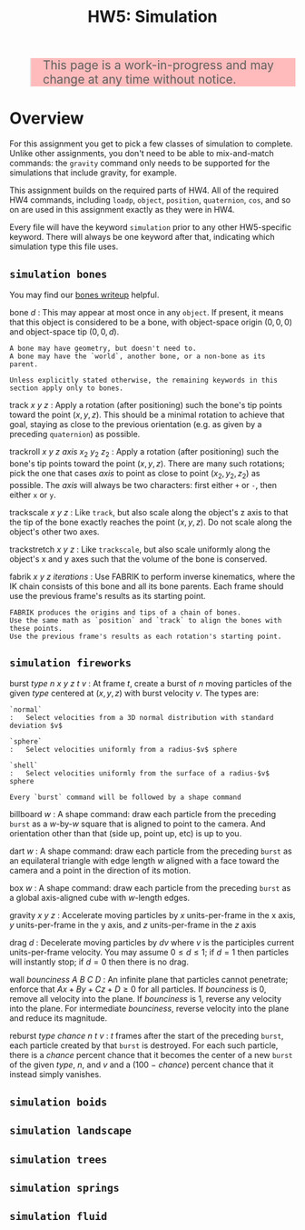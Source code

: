 ﻿---
title: 'HW5: Simulation'
notes:
    - bones
        - track to
            - principle axis via cross product
        - track point to
            - (track pt) (track goal) (track pt)^-1
        - track and scale to
        - track and stretch to
        - FABRIK
        - FABRIK with starter pose
    - fireworks
        - bounce walls
        - reburst
        - time-lapse dynamics
        - keyframe
    - boids
    - landscape
        - square-square
        - diamond-square
        - erosion
        - keyframe
    - tree
        - L-system
        - stochastic
        - pruned
        - light and gravity
    - rope
        - mass-spring
        - tri-diagonal
    - fluid
        - shallow water
        - stam
...

<blockquote style="background-color:#fbb; font-size:150%">This page is a work-in-progress and may change at any time without notice.</blockquote>


# Overview

For this assignment you get to pick a few classes of simulation to complete.
Unlike other assignments, you don't need to be able to mix-and-match commands:
the `gravity` command only needs to be supported for the simulations that include gravity, for example.

This assignment builds on the required parts of HW4.
All of the required HW4 commands, including `loadp`, `object`, `position`, `quaternion`, `cos`, and so on are used in this assignment exactly as they were in HW4.

Every file will have the keyword `simulation` prior to any other HW5-specific keyword.
There will always be one keyword after that, indicating which simulation type this file uses.


## `simulation bones`

You may find our [bones writeup](bones.html) helpful.

bone $d$
:	This may appear at most once in any `object`.
	If present, it means that this object is considered to be a bone,
	with object-space origin $(0,0,0)$ and object-space tip $(0,0,d)$.
	
	A bone may have geometry, but doesn't need to.
	A bone may have the `world`, another bone, or a non-bone as its parent.
	
	Unless explicitly stated otherwise, the remaining keywords in this section apply only to bones.

track $x$ $y$ $z$
:	Apply a rotation (after positioning) such the bone's tip points toward the point $(x,y,z)$.
	This should be a minimal rotation to achieve that goal, staying as close to the previous orientation (e.g. as given by a preceding `quaternion`) as possible.

trackroll $x$ $y$ $z$ *axis* $x_2$ $y_2$ $z_2$
:	Apply a rotation (after positioning) such the bone's tip points toward the point $(x,y,z)$.
	There are many such rotations; pick the one that cases *axis* to point as close to point $(x_2,y_2,z_2)$ as possible.
	The *axis* will always be two characters: first either `+` or `-`, then either `x` or `y`.

trackscale $x$ $y$ $z$
:	Like `track`, but also scale along the object's z axis to that the tip of the bone exactly reaches the point $(x,y,z)$. Do not scale along the object's other two axes.

trackstretch $x$ $y$ $z$
:	Like `trackscale`, but also scale uniformly along the object's x and y axes such that the volume of the bone is conserved.

fabrik $x$ $y$ $z$ *iterations*
:	Use FABRIK to perform inverse kinematics,
	where the IK chain consists of this bone and all its bone parents.
	Each frame should use the previous frame's results as its starting point.
	
	FABRIK produces the origins and tips of a chain of bones.
	Use the same math as `position` and `track` to align the bones with these points.
	Use the previous frame's results as each rotation's starting point.
	
## `simulation fireworks`

burst *type* $n$ $x$ $y$ $z$ $t$ $v$
:	At frame $t$, create a burst of $n$ moving particles of the given *type* centered at $(x,y,z)$ with burst velocity $v$.
	The types are:
	
	`normal`
	:	Select velocities from a 3D normal distribution with standard deviation $v$
	
	`sphere`
	:	Select velocities uniformly from a radius-$v$ sphere

	`shell`
	:	Select velocities uniformly from the surface of a radius-$v$ sphere

	Every `burst` command will be followed by a shape command
	
billboard $w$
:	A shape command: draw each particle from the preceding `burst` as a $w$-by-$w$ square
	that is aligned to point to the camera.
	And orientation other than that (side up, point up, etc) is up to you.

dart $w$
:	A shape command: draw each particle from the preceding `burst` as an equilateral triangle with edge length $w$
	aligned with a face toward the camera
	and a point in the direction of its motion.

box $w$
:	A shape command: draw each particle from the preceding `burst` as a global axis-aligned cube with $w$-length edges.

gravity $x$ $y$ $z$
:	Accelerate moving particles by $x$ units-per-frame in the x axis, $y$ units-per-frame in the y axis, and $z$ units-per-frame in the $z$ axis

drag $d$
:	Decelerate moving particles by $dv$ where $v$ is the participles current units-per-frame velocity.
	You may assume $0 \le d \le 1$;
	if $d = 1$ then particles will instantly stop; if $d = 0$ then there is no drag.

wall *bounciness* $A$ $B$ $C$ $D$
:	An infinite plane that particles cannot penetrate;
	enforce that $Ax + By + Cz + D \ge 0$ for all particles.
	If *bounciness* is 0, remove all velocity into the plane.
	If *bounciness* is 1, reverse any velocity into the plane.
	For intermediate *bounciness*, reverse velocity into the plane and reduce its magnitude.

reburst *type* *chance* $n$ $t$ $v$
:	$t$ frames after the start of the preceding `burst`,
	each particle created by that `burst` is destroyed.
	For each such particle, there is a *chance* percent chance that it becomes the center of a new `burst` of the given *type*, $n$, and $v$
	and a (100 − *chance*) percent chance that it instead simply vanishes.

	
## `simulation boids`

## `simulation landscape`

## `simulation trees`

## `simulation springs`

## `simulation fluid`

<!--

# Required Features

The required part is worth 50%

input *filename*
:	load the given RGBA png file as the current image.

output *filename*
:	save the current image as the given RGBA png file.

monochrome *channel*
:	<span class="floater"><a href="files/hw5monochromeL.png"><img class="demo2 zoom" src="files/hw5monochromeL.png"/></a><br/><a href="files/hw5monochromeL.txt">hw5monochromeL.txt</a></span>
	<span class="floater"><a href="files/hw5monochromeS.png"><img class="demo2 zoom" src="files/hw5monochromeS.png"/></a><br/><a href="files/hw5monochromeS.txt">hw5monochromeS.txt</a></span>
	<span class="floater"><a href="files/hw5monochromeH.png"><img class="demo2 zoom" src="files/hw5monochromeH.png"/></a><br/><a href="files/hw5monochromeH.txt">hw5monochromeH.txt</a></span>
	Replace the red, green, and blue channels of the current image with a copy of the given channel.
	Set every alpha value to 1.
	
	You may assume that *channel* is one of the following eight strings: `red`, `green`, `blue`, `alpha`, `hue`, `saturation`, `value`, `lightness`.
	
	This operator can typically be done in-place, though it also works if you copy the image.

equalize *channel*
:	<span class="floater"><a href="files/hw5equalize.png"><img class="demo2 zoom" src="files/hw5equalize.png"/></a><br/><a href="files/hw5equalize.txt">hw5equalize.txt</a></span>
	Find the minimum and maximum value of the specified channel in the image.
	Then replace every pixels' entry in that channel with $channel\_value - minumum \over maximum - minimum$.

	You may assume that *channel* is one of the following three strings: `red`, `green`, `blue`.
	
	This operator can typically be done in-place, though it also works if you copy the image.

gradient
:	<span class="floater"><a href="files/hw5gradient.png"><img class="demo2 zoom" src="files/hw5gradient.png"/></a><br/><a href="files/hw5gradient.txt">hw5gradient.txt</a></span>
	The Scharr 3-by-3 convolution filter
	$\displaystyle \frac{1}{16}\begin{bmatrix}+3&+10&+3\\0&0&0\\-3&-10&-3\end{bmatrix}$
	will find the $y$-gradient of the image; its rotated version
	$\displaystyle \frac{1}{16}\begin{bmatrix}-3&0&+3\\-10&0&+10\\-3&0&+3\end{bmatrix}$
	will find the $x$-gradient.
	You'll need those gradients for many of the optional parts.
	
	For the required part, 
	set the green channel of the image to the $y$-gradient of the lightness channel
	and both the blue and red channels to the $x$-gradient of the lightness channel.
	
	This operator can typically cannot be done in-place; you'll need to make a copy of the image first.


<hr style="clear:both"/>

# Optional Features


## Pixel-based

All Channels (20%)
:	<span class="floater"><a href="files/hw5equalizeL.png"><img class="demo2 zoom" src="files/hw5equalizeL.png"/></a><br/><a href="files/hw5equalizeL.txt">hw5equalizeL.txt</a></span>
	<span class="floater"><a href="files/hw5equalizeH.png"><img class="demo2 zoom" src="files/hw5equalizeH.png"/></a><br/><a href="files/hw5equalizeH.txt">hw5equalizeH.txt</a></span>
	Extend all operations to work on any of the eight channels.
	
	When setting Hue, Saturation, or Value, assume that the other two of those are held constant.
	When setting Lightness, scale R, G, and B by new lightness &div; old lightness.
	
	Black is a special case for almost all of these; you are welcome to handle initially-black pixels however you wish.

posterize *channel* $n$ (10%)
:	<span class="floater"><a href="files/hw5posterize.png"><img class="demo2 zoom" src="files/hw5posterize.png"/></a><br/><a href="files/hw5posterize.txt">hw5posterize.txt</a></span>
	Clamp the given channel to just $n$ distinct values, $i \over n - 1$ for $i \in \{0, 1, 2, \dots, n-1\}$.
	Move every pixel's value in the given channel to the nearest of those values.
	
	You may assume that $n \ge 2$ and that *channel* is one of the following four strings: `red`, `green`, `blue`, `alpha`.

dither *channel* $n$ (10%; requires `posterize`)
:	<span class="floater"><a href="files/hw5dither.png"><img class="demo2 zoom" src="files/hw5dither.png"/></a><br/><a href="files/hw5dither.txt">hw5dither.txt</a></span>
	Clamp the given channel to just $n$ distinct values, $i \over n - 1$ for $i \in \{0, 1, 2, \dots, n-1\}$.
	For any pixel whose value is between two of the output values, pick one of the two nearest values randomly
	with probability proportional to the nearness to each.
	
	You may make the same assumptions about $N$ and *channel* as you did for `posterize`.

rehue $d_H$ (15%)
:	<span class="floater"><a href="files/hw5rehue.png"><img class="demo2 zoom" src="files/hw5rehue.png"/></a><br/><a href="files/hw5rehue.txt">hw5rehue.txt</a></span>
	Replace every color's old hue $H$ with $H+d_H$, wrapping back into the 0--1 range after the addition.

<hr style="clear:both"/>

## Convolution-based

convolve *channel* $w$ $h$ $n_1$ $n_2$ ... $n_{wh}$ (20%)
:	<span class="floater"><a href="files/hw5convolve.png"><img class="demo2 zoom" src="files/hw5convolve.png"/></a><br/><a href="files/hw5convolve.txt">hw5convolve.txt</a></span>
	Apply the specified convolution filter to the given channel of the current image.
	You may assume that $w$ and $h$ are both odd numbers
	and that the *channel* is one of `red`, `green`, `blue`, or `alpha`.
	The result of the convolution should become the new current image.

blur *channel* $n$ (10%)
:	<span class="floater"><a href="files/hw5blur.png"><img class="demo2 zoom" src="files/hw5blur.png"/></a><br/><a href="files/hw5blur.txt">hw5blur.txt</a></span>
	Convolve the given *channel* in x and in y by a discrete approximation of a Guassian filter with $n$ entries.
	The entries should be normalized binomial coefficients (i.e., the $n$^th^ row of [Pascal's triangle](https://en.wikipedia.org/wiki/Pascal%27s_triangle)
	divided by $2^{n-1}$);
	for example, $n=7$ will give the filter $\frac{1}{64}\begin{bmatrix}1&6&15&20&15&6&1\end{bmatrix}$.
	
	You may assume that $n$ is a positive odd integer and that *channel* is one of the following four strings: `red`, `green`, `blue`, `alpha`.

sharpen *channel* $a$ (10%)
:	<span class="floater"><a href="files/hw5sharpen.png"><img class="demo2 zoom" src="files/hw5sharpen.png"/></a><br/><a href="files/hw5sharpen.txt">hw5sharpen.txt</a></span>
	Sharpen the given *channel* of the image by convolving it with the matrix
	$$\begin{bmatrix}-0.1a&-0.15a&-0.1a\\-0.15a&1+a&-0.15a\\-0.1a&-0.15a&-0.1a\end{bmatrix}$$

	You may assume that *channel* is one of the following three strings: `red`, `green`, `blue`.

edges $min$ $max$ (15%)
:	<span class="floater"><a href="files/hw5edges.png"><img class="demo2 zoom" src="files/hw5edges.png"/></a><br/><a href="files/hw5edges.txt">hw5edges.txt</a></span>
	Compute the $x$ and $y$ gradients of the image in all R, G, and B
	and combine those six values using Euclidean distance (i.e., $\sqrt{G_{r,x}^2 + G_{r,y}^2 + G_{g,x}^2+\dots}$).
	Scale the resulting value so that $min$ becomes 0 and $max$ becomes 1.
	Use $1 -$ that result to set the R, G, and B values of the current image; set A to 1.

<hr style="clear:both"/>

## Non-local

flood $x$ $y$ $\Delta$ $r$ $g$ $b$ $a$ (10%)
:	<span class="floater"><a href="files/hw5flood.png"><img class="demo2 zoom" src="files/hw5flood.png"/></a><br/><a href="files/hw5flood.txt">hw5flood.txt</a></span>
	Flood fill the image, starting with the pixel at coordinate $x$, $y$,
	with the color $(r, g, b, a)$.
	Fill any pixel that is four-connected to another filled pixel and is within $\Delta$ (which will be between 0 and 1) of the original pixel at coordinate $x$, $y$ in all four of the RGBA channels.
	
	You may assume the initial color at $(x,y) \ne (r,g,b,a)$ 

carve narrow *and* carve short (30%)
:	<span class="floater"><a href="files/hw5carve.png"><img class="demo2 zoom" src="files/hw5carve.png"/></a><br/><a href="files/hw5carve.txt">hw5carve.txt</a></span>
	Use [seam carving](https://www.cs.virginia.edu/tychonievich/4810/F2016/notes.php?date=20161103) to make the image one pixel `narrow`er in width or `short`er in height.
	Use gradient magnitude as a proxy for visual interest.
	In case of a tie (two or more seams of equally low total interest), pick one arbitrarily.
	
	To find the gradient magnitude,
	compute the $x$ and $y$ gradients of the image in all R, G, and B
	and combine those six values using Euclidean distance (i.e., $\sqrt{G_{r,x}^2 + G_{r,y}^2 + G_{g,x}^2+\dots}$).
	
path $x_1$ $y_1$ $x_2$ $y_2$ $r$ $g$ $b$ (30%)
:	<span class="floater"><a href="files/hw5path.png"><img class="demo2 zoom" src="files/hw5path.png"/></a><br/><a href="files/hw5path.txt">hw5path.txt</a></span>
	Use a shortest-path algorithm to connect the two input pixels $(x_1, y_1)$ and $(x_2, y_2)$.
	Fill the input pixels, and all pixels on the path between them, with the color $(r, g, b, 1)$.
	
	Each pixel has eight neighbors.
	The "distance" to a neighbor is Euclidean distance (1 for 4-connect neighbors, $\sqrt{2}$ for diagonal neighbors)
	times the "flatness" of the neighbor being entered (there are various ways to compute that; we'll use $1 \over \mathrm{gradient\;magnitude} + 0.1$).

	To find the gradient magnitude,
	compute the $x$ and $y$ gradients of the image in all R, G, and B
	and combine those six values using Euclidean distance (i.e., $\sqrt{G_{r,x}^2 + G_{r,y}^2 + G_{g,x}^2 + \dots}$).

advect *chan* $d$ (20%)
:	<span class="floater"><a href="files/hw5advect.png"><img class="demo2 zoom" src="files/hw5advect.png"/></a><br/><a href="files/hw5advect.txt">hw5advect.txt</a></span>
	Use back-advection to move colors around the image.
	The new color of pixel $(x, y)$ should be computed 
	as the color of the image at $(x + g_x d, y + g_y d)$
	where $(g_x, g_y)$ is the gradient of the *chan* channel of the image at $(x, y)$.
	
	When sampling a pixel at location $(x,y)$ with non-integer coordinates, 
	use a weighted average of the pixels at 
	$(\lfloor x\rfloor, \lfloor y\rfloor)$,
	$(\lceil x\rceil, \lfloor y\rfloor)$,
	$(\lfloor x\rfloor, \lceil y\rceil)$, and
	$(\lceil x\rceil, \lceil y\rceil)$.
	
<hr style="clear:both"/>
-->
